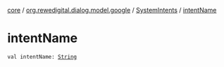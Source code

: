 [core](../../index.md) / [org.rewedigital.dialog.model.google](../index.md) / [SystemIntents](index.md) / [intentName](./intent-name.md)

# intentName

`val intentName: `[`String`](https://kotlinlang.org/api/latest/jvm/stdlib/kotlin/-string/index.html)